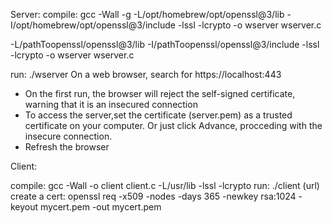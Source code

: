 Server:
compile: gcc -Wall -g -L/opt/homebrew/opt/openssl@3/lib -I/opt/homebrew/opt/openssl@3/include -lssl -lcrypto -o wserver wserver.c 

-L/pathToopenssl/openssl@3/lib -I/pathToopenssl/openssl@3/include -lssl -lcrypto -o wserver wserver.c 

run: ./wserver
On a web browser, search for https://localhost:443

- On the first run, the browser will reject the self-signed certificate, warning that it is an insecured connection
- To access the server,set the certificate (server.pem) as a trusted certificate on your computer. Or just click Advance, procceding with the insecure connection.
- Refresh the browser 

Client:

compile: gcc -Wall -o client client.c -L/usr/lib -lssl -lcrypto
run: ./client (url)
create a cert: openssl req -x509 -nodes -days 365 -newkey rsa:1024 -keyout mycert.pem -out mycert.pem
